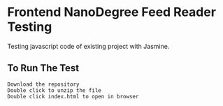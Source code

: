# Frontend NanoDegree Feed Reader Testing
Testing javascript code of existing project with Jasmine.

## To Run The Test
```
Download the repository
Double click to unzip the file
Double click index.html to open in browser
```